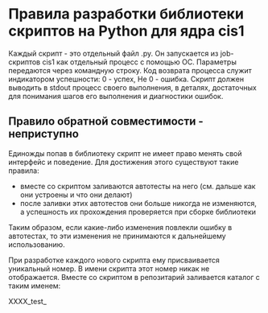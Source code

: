 # Правила разработки библиотеки скриптов на Python для ядра cis1

Каждый скрипт - это отдельный файл .py. Он запускается из job-скриптов cis1 как отдельный процесс с помощью ОС. 
Параметры передаются через командную строку.
Код возврата процесса служит индикатором успешности: 0 - успех, Не 0 - ошибка.
Скрипт должен выводить в stdout процесс своего выполнения, в деталях, достаточных для понимания шагов его выполнения и диагностики ошибок.

## Правило обратной совместимости - неприступно

Единожды попав в библиотеку скрипт не имеет право менять свой интерфейс и поведение. 
Для достижения этого существуют такие правила:

- вместе со скриптом заливаются автотесты на него (см. дальше как они устроены и что они делают)
- после заливки этих автотестов они больше никогда не изменяются, а успешность их прохождения проверяется при сборке библиотеки

Таким образом, если какие-либо изменения повлекли ошибку в автотестах, то эти изменения не принимаются к дальнейшему использованию.

При разработке каждого нового скрипта ему присваивается уникальный номер. В имени скрипта этот номер никак не отображается.
Вместе со скриптом в репозитарий заливается каталог с таким именем:

 XXXX_test_<script name>

Где XXXX - тот самый уникальный номер. В каталоге располагаются скрипты тестов, которые именуются следующим образом:

 XXXX_test_N_<script name>.py
 
 Где N - порядковый номер теста.
 
 Тесты, единожды попав в библиотеку, уже не должны изменяться (ну если только по поводу исправления ошибок в них самих), 
 и при "сборке" библиотеки прогоняются все имеющиеся тесты. 
 
 Если хотя-бы один тест не прошел - сборка считается не удачной, и такая версия библиотеки не должна попасть в инсталляционный пакет.
 Скрипт теста при успехе должен завершаться с кодом возврата 0. В случае ошибки код возврата не 0.
 
Для запуска тестов используется скрипт:

 lib_full_test.py

 XXXX_test_<script name>

Где XXXX - тот самый уникальный номер. В каталоге располагаются скрипты тестов, которые именуются следующим образом:

 XXXX_test_N_<script name>.py
 
 Где N - порядковый номер теста.
 
При написании тестов обязательно использование следующих правил:
  
  1. В каждом файле должен быть только один тест, если только обратное не продиктовано логикой самого теста
  2. Задача теста - сформировать условия для запуска скрипта и выполнить его вот таким образом:
  
  import lib_test_runner
  res = lib_test_runner.run(['../<script name>', 'arg1',.. ], "Message for report")
 
 3. Завершение скрипта нужно делать таким образом (здесь res - переменная, которая хранит статус возврата предыдущих запусков
 скрипта котрый мы тестируем):
 
 if res:
     lib_test_runner.fail()
 else:
     lib_test_runner.ok()

## Локальная конфигурация

Для работы библиотеки в конкретной инсталляции могут потребоваться локальные настройки. Все эти настройки должны находится в файле 

 lib_config.py
 
который находится вне репозитария. В качестве шаблона для этого файла в репозитарии находится файл

 lib_config.py.sample
 
## Правила работы с репозитарием библиотеки
 
Начало разработки: создается тикет, ему присваевается уникальный номер, описывается интерфейс и поведение нового скрипта, 
скрипту присваивается имя. В репозиратии создается ветка с именем:
 
 ХХХХ_<script name>
  
И вся разработка ведется в ней.
 
Разработка: разработчик скрипта делает его, делает тесты для скрипта, которые должны покрывать все варианты ошибок работы с интерфейсом,
и должны подтвержать работоспособность самого скрипта. Желательно использовать для тестирования скрипта только локальные ресурсы 
(понимаем, что это может быть сложно).
 
Приемка: в ветку разработки должен быть влит самый последний master. Для приемки делается merge request.
Ответственный за библиотеку проверяет код, отвергает или принимает его (на данный момент ответсвтенный Безходарнов И.В.). 
После сливания в master, ветка разработки удаляется.
 
## Правила использования сторонних библиотек

Сторонние библиотеки можно использовать. Лицензия на сторонние библиотеки должна разрешать из бесплатное использование.
Все пункты лицензии сторонней библиотеки должны быть соблюдены. Все сторонние библиотеки должны быть перечислены в файле:

 requirements.txt
 
 Формат файла должен удовлетворять этим требованиям:
 
  https://pip.pypa.io/en/stable/reference/pip_install/#requirements-file-format
  
## Документирование

_TBD_




















